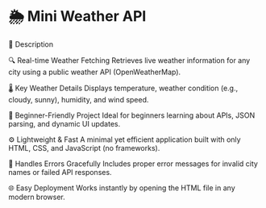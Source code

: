 # 🌦 Mini Weather API

📌 Description

🔍 Real-time Weather Fetching
Retrieves live weather information for any city using a public weather API (OpenWeatherMap).

🌡 Key Weather Details
Displays temperature, weather condition (e.g., cloudy, sunny), humidity, and wind speed.

🧠 Beginner-Friendly Project
Ideal for beginners learning about APIs, JSON parsing, and dynamic UI updates.

⚙ Lightweight & Fast
A minimal yet efficient application built with only HTML, CSS, and JavaScript (no frameworks).

🚫 Handles Errors Gracefully
Includes proper error messages for invalid city names or failed API responses.

🌐 Easy Deployment
Works instantly by opening the HTML file in any modern browser.
